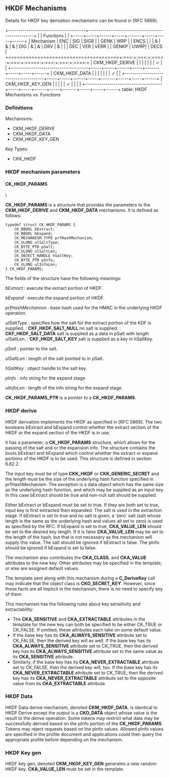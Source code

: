 ## HKDF Mechanisms

Details for HKDF key derivation mechanisms can be found in [RFC 5869]. 

+--------------------------------------+---------------------------------------------------+
|                                      | Functions                                         |
|                                      +-----+-----+------+-----+-------+-----+-----+------+
| Mechanism                            | ENC | SIG | SIGR |     | GENK  | WRP |     | ENCS |
|                                      |  &  |  &  |  &   | DIG |   &   |  &  | DRV |  &   |
|                                      | DEC | VER | VERR |     | GENKP | UWRP|     | DECS |
+======================================+:===:+:===:+:====:+:===:+:=====:+:===:+:===:+:====:+
| CKM_HKDF_DERIVE                      |     |     |      |     |       |     |  ✓  |      |
+--------------------------------------+-----+-----+------+-----+-------+-----+-----+------+
| CKM_HKDF_DATA                        |     |     |      |     |       |     |  ✓  |      |
+--------------------------------------+-----+-----+------+-----+-------+-----+-----+------+
| CKM_HKDF_KEY_GEN                     |     |     |      |     |   ✓   |     |     |      |
+--------------------------------------+-----+-----+------+-----+-------+-----+-----+------+
table: HKDF Mechanisms vs. Functions

### Definitions

Mechanisms:

- CKM_HKDF_DERIVE
- CKM_HKDF_DATA
- CKM_HKDF_KEY_GEN

Key Types:
- CKK_HKDF

### HKDF mechanism parameters

#### CK_HKDF_PARAMS
\  

**CK_HKDF_PARAMS** is a structure that provides the parameters to the
**CKM_HKDF_DERIVE** and **CKM_HKDF_DATA** mechanisms. It is defined as follows:

~~~{.c}
typedef struct CK_HKDF_PARAMS {
    CK_BBOOL bExtract;
    CK_BBOOL bExpand;
    CK_MECHANISM_TYPE prfHashMechanism;
    CK_ULONG ulSaltType;
    CK_BYTE_PTR pSalt;
    CK_ULONG ulSaltLen;
    CK_OBJECT_HANDLE hSaltKey;
    CK_BYTE_PTR pInfo;
    CK_ULONG ulInfoLen;
} CK_HKDF_PARAMS;
~~~

The fields of the structure have the following meanings:

_bExtract_
: execute the extract portion of HKDF.

_bExpand_
: execute the expand portion of HKDF.

_prfHashMechanism_
: base hash used for the HMAC in the underlying HKDF operation.

_ulSaltType_
: specifies how the salt for the extract portion of the KDF is supplied. 
: **CKF_HKDF_SALT_NULL** no salt is supplied.
: **CKF_HKDF_SALT_DATA** salt is supplied as a data in pSalt with length
  ulSaltLen.
:  **CKF_HKDF_SALT_KEY** salt is supplied as a key in hSaltKey.

_pSalt_
: pointer to the salt.

_ulSaltLen_
: length of the salt pointed to in pSalt.

_hSaltKey_
: object handle to the salt key.

_pInfo_
: info string for the expand stage.

_ulInfoLen_
: length of the info string for the expand stage.

**CK_HKDF_PARAMS_PTR** is a pointer to a **CK_HKDF_PARAMS**.

### HKDF derive

HKDF derivation implements the HKDF as specified in [RFC 5869]. The two booleans
bExtract and bExpand control whether the extract section of the HKDF or the
expand section of the HKDF is in use. 

It has a parameter, a **CK_HKDF_PARAMS** structure, which allows for the passing
of the salt and or the expansion info. The structure contains the bools bExtract
and bExpand which control whether the extract or expand portions of the HKDF is
to be used. This structure is defined in section 6.62.2.

The input key must be of type **CKK_HKDF** or **CKK_GENERIC_SECRET** and the
length must be the size of the underlying hash function specified in
prfHashMechanism. The exception is a data object which has the same size as the
underlying hash function, and which may be supplied as an input key. In this
case bExtract should be true and non-null salt should be supplied.

Either bExtract or bExpand must be set to true. If they are both set to true,
input key is first extracted then expanded. The salt is used in the extraction
stage. If bExtract is set to true and no salt is given, a ‘zero’ salt (salt
whose length is the same as the underlying hash and values all set to zero) is
used as specified by the RFC. If bExpand is set to true, **CKA_VALUE_LEN**
should be set to the desired key length. If it is false **CKA_VALUE_LEN** may be
set to the length of the hash, but that is not necessary as the mechanism will
supply this value. The salt should be ignored if bExtract is false. The pInfo
should be ignored if bExpand is set to false.

The mechanism also contributes the **CKA_CLASS**, and **CKA_VALUE** attributes
to the new key. Other attributes may be specified in the template, or else are
assigned default values.

The template sent along with this mechanism during a **C_DeriveKey** call may
indicate that the object class is **CKO_SECRET_KEY**. However, since these facts
are all implicit in the mechanism, there is no need to specify any of them.

This mechanism has the following rules about key sensitivity and extractability:

- The **CKA_SENSITIVE** and **CKA_EXTRACTABLE** attributes in the template for
  the new key can both be specified to be either CK_TRUE or CK_FALSE. If
  omitted, these attributes each take on some default value.
- If the base key has its **CKA_ALWAYS_SENSITIVE** attribute set to CK_FALSE,
  then the derived key will as well. If the base key has its
  **CKA_ALWAYS_SENSITIVE** attribute set to CK_TRUE, then the derived key has
  its **CKA_ALWAYS_SENSITIVE** attribute set to the same value as its
  **CKA_SENSITIVE** attribute.
- Similarly, if the base key has its **CKA_NEVER_EXTRACTABLE** attribute set to
  CK_FALSE, then the derived key will, too. If the base key has its
  **CKA_NEVER_EXTRACTABLE** attribute set to CK_TRUE, then the derived key has
  its **CKA_NEVER_EXTRACTABLE** attribute set to the opposite value from its
  **CKA_EXTRACTABLE** attribute.

### HKDF Data

HKDF Data derive mechanism, denoted **CKM_HKDF_DATA**, is identical to HKDF
Derive except the output is a **CKO_DATA** object whose value is the result to
the derive operation. Some tokens may restrict what data may be successfully
derived based on the pInfo portion of the **CK_HKDF_PARAMS**. Tokens may reject
requests based on the pInfo values. Allowed pInfo values are specified in the
profile document and applications could then query the appropriate profile
before depending on the mechanism.

### HKDF Key gen

HKDF key gen, denoted **CKM_HKDF_KEY_GEN** generates a new random HKDF key.
**CKA_VALUE_LEN** must be set in the template.
